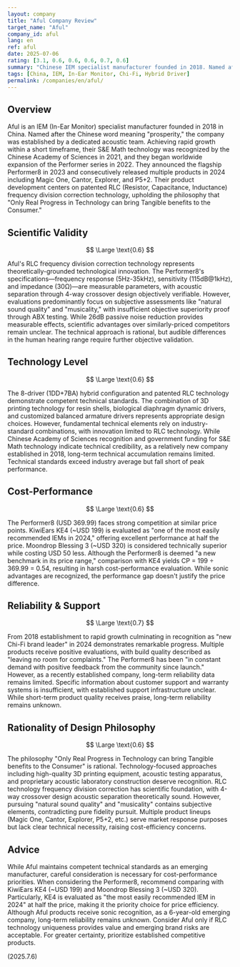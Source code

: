 ```yaml
---
layout: company
title: "Aful Company Review"
target_name: "Aful"
company_id: aful
lang: en
ref: aful
date: 2025-07-06
rating: [3.1, 0.6, 0.6, 0.6, 0.7, 0.6]
summary: "Chinese IEM specialist manufacturer founded in 2018. Named after the Chinese word for 'prosperity', showing rapid growth with high-quality in-ear monitors like the Performer8. Features patented RLC frequency division correction technology as core development focus. Released multiple acclaimed products in 2024, earning recognition as new Chi-Fi brand leader. However, being recently established, long-term reliability remains unknown."
tags: [China, IEM, In-Ear Monitor, Chi-Fi, Hybrid Driver]
permalink: /companies/en/aful/
---
```


## Overview

Aful is an IEM (In-Ear Monitor) specialist manufacturer founded in 2018 in China. Named after the Chinese word meaning "prosperity," the company was established by a dedicated acoustic team. Achieving rapid growth within a short timeframe, their S&E Math technology was recognized by the Chinese Academy of Sciences in 2021, and they began worldwide expansion of the Performer series in 2022. They announced the flagship Performer8 in 2023 and consecutively released multiple products in 2024 including Magic One, Cantor, Explorer, and P5+2. Their product development centers on patented RLC (Resistor, Capacitance, Inductance) frequency division correction technology, upholding the philosophy that "Only Real Progress in Technology can bring Tangible benefits to the Consumer."

## Scientific Validity

$$ \Large \text{0.6} $$

Aful's RLC frequency division correction technology represents theoretically-grounded technological innovation. The Performer8's specifications—frequency response (5Hz-35kHz), sensitivity (115dB@1kHz), and impedance (30Ω)—are measurable parameters, with acoustic separation through 4-way crossover design objectively verifiable. However, evaluations predominantly focus on subjective assessments like "natural sound quality" and "musicality," with insufficient objective superiority proof through ABX testing. While 26dB passive noise reduction provides measurable effects, scientific advantages over similarly-priced competitors remain unclear. The technical approach is rational, but audible differences in the human hearing range require further objective validation.

## Technology Level

$$ \Large \text{0.6} $$

The 8-driver (1DD+7BA) hybrid configuration and patented RLC technology demonstrate competent technical standards. The combination of 3D printing technology for resin shells, biological diaphragm dynamic drivers, and customized balanced armature drivers represents appropriate design choices. However, fundamental technical elements rely on industry-standard combinations, with innovation limited to RLC technology. While Chinese Academy of Sciences recognition and government funding for S&E Math technology indicate technical credibility, as a relatively new company established in 2018, long-term technical accumulation remains limited. Technical standards exceed industry average but fall short of peak performance.

## Cost-Performance

$$ \Large \text{0.6} $$

The Performer8 (USD 369.99) faces strong competition at similar price points. KiwiEars KE4 (~USD 199) is evaluated as "one of the most easily recommended IEMs in 2024," offering excellent performance at half the price. Moondrop Blessing 3 (~USD 320) is considered technically superior while costing USD 50 less. Although the Performer8 is deemed "a new benchmark in its price range," comparison with KE4 yields CP = 199 ÷ 369.99 = 0.54, resulting in harsh cost-performance evaluation. While sonic advantages are recognized, the performance gap doesn't justify the price difference.

## Reliability & Support

$$ \Large \text{0.7} $$

From 2018 establishment to rapid growth culminating in recognition as "new Chi-Fi brand leader" in 2024 demonstrates remarkable progress. Multiple products receive positive evaluations, with build quality described as "leaving no room for complaints." The Performer8 has been "in constant demand with positive feedback from the community since launch." However, as a recently established company, long-term reliability data remains limited. Specific information about customer support and warranty systems is insufficient, with established support infrastructure unclear. While short-term product quality receives praise, long-term reliability remains unknown.

## Rationality of Design Philosophy

$$ \Large \text{0.6} $$

The philosophy "Only Real Progress in Technology can bring Tangible benefits to the Consumer" is rational. Technology-focused approaches including high-quality 3D printing equipment, acoustic testing apparatus, and proprietary acoustic laboratory construction deserve recognition. RLC technology frequency division correction has scientific foundation, with 4-way crossover design acoustic separation theoretically sound. However, pursuing "natural sound quality" and "musicality" contains subjective elements, contradicting pure fidelity pursuit. Multiple product lineups (Magic One, Cantor, Explorer, P5+2, etc.) serve market response purposes but lack clear technical necessity, raising cost-efficiency concerns.

## Advice

While Aful maintains competent technical standards as an emerging manufacturer, careful consideration is necessary for cost-performance priorities. When considering the Performer8, recommend comparing with KiwiEars KE4 (~USD 199) and Moondrop Blessing 3 (~USD 320). Particularly, KE4 is evaluated as "the most easily recommended IEM in 2024" at half the price, making it the priority choice for price efficiency. Although Aful products receive sonic recognition, as a 6-year-old emerging company, long-term reliability remains unknown. Consider Aful only if RLC technology uniqueness provides value and emerging brand risks are acceptable. For greater certainty, prioritize established competitive products.

(2025.7.6)